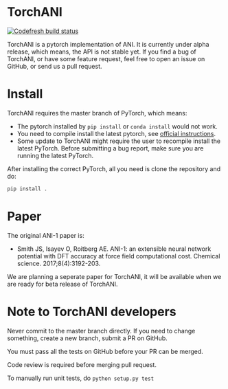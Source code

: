 # TorchANI

[![Codefresh build status]( https://g.codefresh.io/api/badges/build?repoOwner=zasdfgbnm&repoName=torchani&branch=master&pipelineName=torchani&accountName=zasdfgbnm&key=eyJhbGciOiJIUzI1NiJ9.NTk5ZmEwNzI2MTNhNTMwMDAxNTY4MmJm.nnVU1i-VQQSzPcsGxKnMC0wT-y9C2i8xuBZvUjlubYg&type=cf-1)]( https://g.codefresh.io/repositories/zasdfgbnm/torchani/builds?filter=trigger:build;branch:master;service:5b53d92fff9e565ae1f3a5b5~torchani)

TorchANI is a pytorch implementation of ANI. It is currently under alpha release, which means, the API is not stable yet. If you find a bug of TorchANI, or have some feature request, feel free to open an issue on GitHub, or send us a pull request.

# Install

TorchANI requires the master branch of PyTorch, which means:

* The pytorch installed by `pip install` or `conda install` would not work.
* You need to compile install the latest pytorch, see [official instructions](https://github.com/pytorch/pytorch#from-source).
* Some update to TorchANI might require the user to recompile install the latest PyTorch. Before submitting a bug report, make sure you are running the latest PyTorch.

After installing the correct PyTorch, all you need is clone the repository and do:

```bash
pip install .
```

# Paper

The original ANI-1 paper is:

* Smith JS, Isayev O, Roitberg AE. ANI-1: an extensible neural network potential with DFT accuracy at force field computational cost. Chemical science. 2017;8(4):3192-203.

We are planning a seperate paper for TorchANI, it will be available when we are ready for beta release of TorchANI.

# Note to TorchANI developers

Never commit to the master branch directly. If you need to change something, create a new branch, submit a PR on GitHub.

You must pass all the tests on GitHub before your PR can be merged.

Code review is required before merging pull request.

To manually run unit tests, do `python setup.py test`